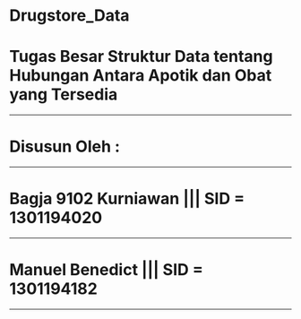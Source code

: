 # Drugstore_Data
# Tugas Besar Struktur Data tentang Hubungan Antara Apotik dan Obat yang Tersedia
-------------------------------------------------------------------------------
# Disusun Oleh : 
-------------------------------------------------------------------------------
# Bagja 9102 Kurniawan  ||| SID = 1301194020 
-------------------------------------------------------------------------------
# Manuel Benedict       ||| SID = 1301194182
-------------------------------------------------------------------------------
